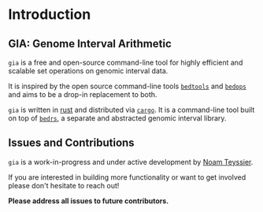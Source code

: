 # Introduction

## GIA: Genome Interval Arithmetic

`gia` is a free and open-source command-line tool for highly efficient
and scalable set operations on genomic interval data.

It is inspired by the open source command-line tools [`bedtools`](https://bedtools.readthedocs.io/en/latest/)
and [`bedops`](https://bedops.readthedocs.io/en/latest/) and aims to be a drop-in
replacement to both.

`gia` is written in [rust](https://www.rust-lang.org/) and distributed via [`cargo`](https://rustup.rs/).
It is a command-line tool built on top of [`bedrs`](https://crates.io/crates/bedrs),
a separate and abstracted genomic interval library.

## Issues and Contributions

`gia` is a work-in-progress and under active development by [Noam Teyssier](https://noamteyssier.github.io/about/).

If you are interested in building more functionality or want to
get involved please don't hesitate to reach out!

**Please address all issues to future contributors.**
